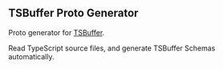 TSBuffer Proto Generator
---

Proto generator for [TSBuffer](https://github.com/k8w/tsbuffer).

Read TypeScript source files, and generate TSBuffer Schemas automatically.